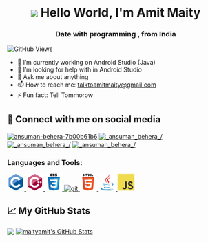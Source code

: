 <h1 align="center"><img src="https://emojis.slackmojis.com/emojis/images/1531849430/4246/blob-sunglasses.gif?1531849430" width="30"/> Hello World, I'm Amit Maity</h1>
<h3 align="center">Date with programming , from India </h3>

![GitHub Views](https://komarev.com/ghpvc/?username=maityamit&color=0e75b6)

- 🔭 I’m currently working on Android Studio (Java)
- 🤔 I’m looking for help with in Android Studio
- 💬 Ask me about anything
- 📫 How to reach me: talktoamitmaity@gmail.com
- ⚡ Fun fact: Tell Tommorow 


## 📲 Connect with me on social media 

  <a href="https://linkedin.com/in/maityamit" target="blank"><img align="center" src="https://raw.githubusercontent.com/rahuldkjain/github-profile-readme-generator/master/src/images/icons/Social/linked-in-alt.svg" alt="ansuman-behera-7b00b61b6" height="30" width="40" /></a>
 <a href="https://instagram.com/amit_maity_2003" target="blank"><img align="center" src="https://raw.githubusercontent.com/rahuldkjain/github-profile-readme-generator/master/src/images/icons/Social/instagram.svg" alt="_ansuman_behera_/" height="30" width="40" /></a>
  <a href="https://twitter.com/AmitMai40525308" target="blank"><img align="center" src="https://raw.githubusercontent.com/rahuldkjain/github-profile-readme-generator/master/src/images/icons/Social/twitter.svg" alt="_ansuman_behera_/" height="30" width="40" /></a>
   <a href="https://github.com/maityamit" target="blank"><img align="center" src="https://raw.githubusercontent.com/rahuldkjain/github-profile-readme-generator/master/src/images/icons/Social/github.svg" alt="_ansuman_behera_/" height="30" width="40" /></a>
  

<h3 align="left">Languages and Tools:</h3>
<p align="left"> <a href="https://www.cprogramming.com/" target="_blank"> <img src="https://raw.githubusercontent.com/devicons/devicon/master/icons/c/c-original.svg" alt="c" width="40" height="40"/> </a> <a href="https://www.w3schools.com/cpp/" target="_blank"> <img src="https://raw.githubusercontent.com/devicons/devicon/master/icons/cplusplus/cplusplus-original.svg" alt="cplusplus" width="40" height="40"/> </a> <a href="https://www.w3schools.com/css/" target="_blank"> <img src="https://raw.githubusercontent.com/devicons/devicon/master/icons/css3/css3-original-wordmark.svg" alt="css3" width="40" height="40"/> </a> <a href="https://git-scm.com/" target="_blank"> <img src="https://www.vectorlogo.zone/logos/git-scm/git-scm-icon.svg" alt="git" width="40" height="40"/> </a> <a href="https://www.w3.org/html/" target="_blank"> <img src="https://raw.githubusercontent.com/devicons/devicon/master/icons/html5/html5-original-wordmark.svg" alt="html5" width="40" height="40"/> </a> <a href="https://www.java.com" target="_blank"> <img src="https://raw.githubusercontent.com/devicons/devicon/master/icons/java/java-original.svg" alt="java" width="40" height="40"/> </a> <a href="https://developer.mozilla.org/en-US/docs/Web/JavaScript" target="_blank"> <img src="https://raw.githubusercontent.com/devicons/devicon/master/icons/javascript/javascript-original.svg" alt="javascript" width="40" height="40"/> </a> </p>



## &#x1f4c8; My GitHub Stats

<a href="https://github.com/maityamit/maityamit">
  <img align="center" src="https://github-readme-stats.vercel.app/api/top-langs/?username=maityamit&title_color=ffffff&text_color=c9cacc&icon_color=2bbc8a&bg_color=1d1f21" />
</a>

<a href="https://github.com/maityamit/maityamit">
  <img align="center" src="https://github-readme-stats.vercel.app/api?username=maityamit&show_icons=true&line_height=27&count_private=true&title_color=ffffff&text_color=c9cacc&icon_color=2bbc8a&bg_color=1d1f21" alt="maityamit's GitHub Stats" />
</a>
